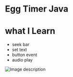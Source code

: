 # Egg Timer   Java 
 
# what I Learn 
 * seek bar 
 * set text 
 * button event 
 * audio play 

![Image description](https://i.ibb.co/sP1jsj1/ae8a9920-da46-4219-b31d-cc1ddd7ae598.png)

